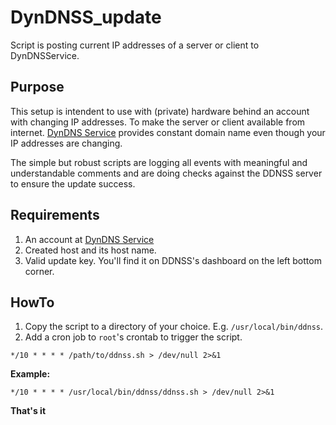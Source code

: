 # DynDNSS_update
Script is posting current IP addresses of a server or client to DynDNSService.

## Purpose
This setup is intendent to use with (private) hardware behind an account with changing IP addresses. To make the server or client available from internet. [DynDNS Service](https://ddnss.de) provides constant domain name even though your IP addresses are changing.

The simple but robust scripts are logging all events with meaningful and understandable comments and are doing checks against the DDNSS server to ensure the update success.

## Requirements
1. An account at [DynDNS Service](https://ddnss.de)
2. Created host and its host name.
3. Valid update key. You'll find it on DDNSS's dashboard on the left bottom corner.

## HowTo
1. Copy the script to a directory of your choice. E.g. `/usr/local/bin/ddnss`.
2. Add a cron job to `root`'s crontab to trigger the script.

```
*/10 * * * * /path/to/ddnss.sh > /dev/null 2>&1
```

**Example:**
```
*/10 * * * * /usr/local/bin/ddnss/ddnss.sh > /dev/null 2>&1
```

**That's it**
